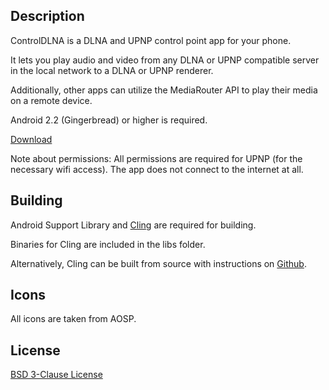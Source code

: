 ## Description

ControlDLNA is a DLNA and UPNP control point app for your phone.

It lets you play audio and video from any DLNA or UPNP compatible  server in the local network to a DLNA or UPNP renderer.

Additionally, other apps can utilize the MediaRouter API to play their media on a remote device.

Android 2.2 (Gingerbread) or higher is required.

[Download](http://f-droid.org/repository/browse/?fdid=com.github.nutomic.controldlna)

Note about permissions: All permissions are required for UPNP (for the necessary wifi access). The app does not connect to the internet at all.

## Building

Android Support Library and [Cling](http://4thline.org/projects/cling/) are required for building. 

Binaries for Cling are included in the libs folder.

Alternatively, Cling can be built from source with instructions on [Github](https://github.com/4thline/cling).

## Icons

All icons are taken from AOSP.

## License

[BSD 3-Clause License](LICENSE.md)

